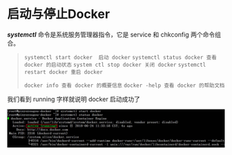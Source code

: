 # 启动与停止Docker

***systemctl***
命令是系统服务管理器指令，它是 service 和 chkconfig 两个命令组合。

> `systemctl start docker  启动 docker`
> `systemctl status docker 查看 docker 的启动状态`
> `system ctl stop docker 关闭 docker`
> `systemctl restart docker 重启 docker`
>
> `docker info 查看 docker 的概要信息`
> `docker -help 查看 docker 的帮助文档`


我们看到 running 字样就说明 docker 启动成功了

![avatar](https://github.com/BruceSniper/MarkdownFiles/raw/master/Docker/img/3.jpg)
